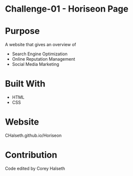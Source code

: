 # Challenge-01 - Horiseon Page

# Purpose
A website that gives an overview of
* Search Engine Optimization
* Online Reputation Management
* Social Media Marketing

# Built With
* HTML
* CSS

# Website
CHalseth.github.io/Horiseon

# Contribution
Code edited by Corey Halseth

